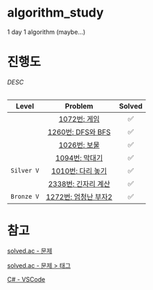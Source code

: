 # algorithm_study
1 day 1 algorithm (maybe...)

# 진행도
###### DESC
| Level | Problem | Solved |
|:---:|:---:|:---:|
|  | [1072번: 게임](https://www.acmicpc.net/problem/1072) | :white_check_mark: |
|  | [1260번: DFS와 BFS](https://www.acmicpc.net/problem/1260) | :white_check_mark: |
|  | [1026번: 보물](https://www.acmicpc.net/problem/1026) | :white_check_mark: |
|  | [1094번: 막대기](https://www.acmicpc.net/problem/1094) | :white_check_mark: |
| `Silver V` | [1010번: 다리 놓기](https://www.acmicpc.net/problem/1010) | :white_check_mark: |
|  | [2338번: 긴자리 계산](https://www.acmicpc.net/problem/2338) | :white_check_mark: |
| `Bronze V` | [1272번: 엄청난 부자2](https://www.acmicpc.net/problem/1271) | :white_check_mark: |

# 참고
[solved.ac - 문제](https://solved.ac/problems/level)

[solved.ac - 문제 > 태그](https://solved.ac/problems/tags)

[C# - VSCode](https://learn.microsoft.com/ko-kr/dotnet/core/tutorials/with-visual-studio-code?pivots=dotnet-8-0)